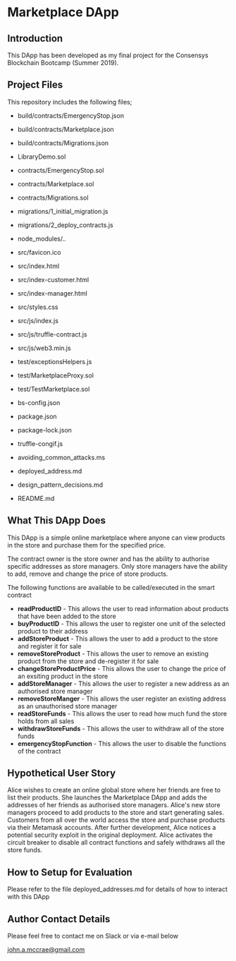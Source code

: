 # Marketplace DApp 


## Introduction

This DApp has been developed as my final project for the Consensys Blockchain Bootcamp (Summer 2019).

## Project Files

This repository includes the following files;

* build/contracts/EmergencyStop.json
* build/contracts/Marketplace.json
* build/contracts/Migrations.json

* LibraryDemo.sol
* contracts/EmergencyStop.sol
* contracts/Marketplace.sol
* contracts/Migrations.sol

* migrations/1_initial_migration.js
* migrations/2_deploy_contracts.js

* node_modules/..

* src/favicon.ico
* src/index.html
* src/index-customer.html
* src/index-manager.html
* src/styles.css
* src/js/index.js
* src/js/truffle-contract.js
* src/js/web3.min.js

* test/exceptionsHelpers.js
* test/MarketplaceProxy.sol
* test/TestMarketplace.sol

* bs-config.json
* package.json
* package-lock.json
* truffle-congif.js
* avoiding_common_attacks.ms
* deployed_address.md
* design_pattern_decisions.md
* README.md

## What This DApp Does

This DApp is a simple online marketplace where anyone can view products in the store and purchase them for the specified price.

The contract owner is the store owner and has the ability to authorise specific addresses as store managers.
Only store managers have the ability to add, remove and change the price of store products.

The following functions are available to be called/executed in the smart contract

* **readProductID** - This allows the user to read information about products that have been added to the store
* **buyProductID** - This allows the user to register one unit of the selected product to their address
* **addStoreProduct** - This allows the user to add a product to the store and register it for sale
* **removeStoreProduct** - This allows the user to remove an existing product from the store and de-register it for sale
* **changeStoreProductPrice** - This allows the user to change the price of an exsiting product in the store
* **addStoreManager** - This allows the user to register a new address as an authorised store manager
* **removeStoreManger** - This allows the user register an existing address as an unauthorised store manager
* **readStoreFunds** - This allows the user to read how much fund the store holds from all sales
* **withdrawStoreFunds** - This allows the user to withdraw all of the store funds
* **emergencyStopFunction** - This allows the user to disable the functions of the contract

## Hypothetical User Story 

Alice wishes to create an online global store where her friends are free to list their products. She launches the Marketplace DApp and adds the addresses of her friends as authorised store managers. Alice's new store managers proceed to add products to the store and start generating sales. Customers from all over the world access the store and purchase products via their Metamask accounts. After further development, Alice notices a potential security exploit in the original deployment. Alice activates the circuit breaker to disable all contract functions and safely withdraws all the store funds.

## How to Setup for Evaluation
Please refer to the file deployed_addresses.md for details of how to interact with this DApp

## Author Contact Details

Please feel free to contact me on Slack or via e-mail below

<john.a.mccrae@gmail.com>
